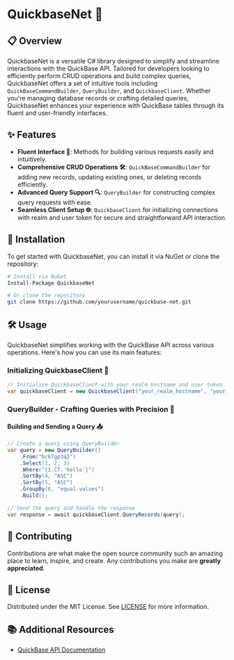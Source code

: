 # QuickbaseNet 🚀

## 📋 Overview

QuickbaseNet is a versatile C# library designed to simplify and streamline interactions with the QuickBase API. Tailored for developers looking to efficiently perform CRUD operations and build complex queries, QuickbaseNet offers a set of intuitive tools including `QuickBaseCommandBuilder`, `QueryBuilder`, and `QuickbaseClient`. Whether you're managing database records or crafting detailed queries, QuickbaseNet enhances your experience with QuickBase tables through its fluent and user-friendly interfaces.

## ✨ Features

- **Fluent Interface 🌊**: Methods for building various requests easily and intuitively.
- **Comprehensive CRUD Operations 🛠️**: `QuickBaseCommandBuilder` for adding new records, updating existing ones, or deleting records efficiently.
- **Advanced Query Support 🔍**: `QueryBuilder` for constructing complex query requests with ease.
- **Seamless Client Setup 🌐**: `QuickbaseClient` for initializing connections with realm and user token for secure and straightforward API interaction.

## 💾 Installation

To get started with QuickbaseNet, you can install it via NuGet or clone the repository:

```bash
# Install via NuGet
Install-Package QuickbaseNet

# Or clone the repository
git clone https://github.com/yourusername/quickbase-net.git
```

## 🛠️ Usage

QuickbaseNet simplifies working with the QuickBase API across various operations. Here's how you can use its main features:

### Initializing QuickbaseClient 🌟

```csharp
// Initialize QuickbaseClient with your realm hostname and user token
var quickbaseClient = new QuickbaseClient("your_realm_hostname", "your_user_token");
```

<!--
### Handling API Responses 📬

#### Sending a Query Request

```csharp
// Build a query using QueryBuilder
var query = new QueryBuilder()
    .From("bck7gp3q2")
    .Select(1, 2, 3)
    .Where("{1.CT.'hello'}")
    .Build();

// Send the query and handle the response
var (response, error, isSuccess) = await quickbaseClient.QueryRecords(query);

if (isSuccess)
{
    // Process the successful response
}
else
{
    // Handle the error
}
```

#### Inserting Records

```csharp
// Configure and build an insert request using QuickBaseCommandBuilder
var insertRequest = new QuickBaseCommandBuilder()
    .ForTable("your_table_id")
    // Add configuration for insert request...
    .BuildInsertOrUpdateRequest();

// Send the insert request and handle the response
var (response, error, isSuccess) = await quickbaseClient.InsertRecords(insertRequest);

if (isSuccess)
{
    // Handle successful insert response
}
else
{
    // Process the error
}
```

#### Updating Records

```csharp
// Configure and build an update request
var updateRequest = new QuickBaseCommandBuilder()
    .ForTable("your_table_id")
    // Add configuration for update request...
    .BuildInsertOrUpdateRequest();

// Send the update request and handle the response
var (response, error, isSuccess) = await quickbaseClient.UpdateRecords(updateRequest);

if (isSuccess)
{
    // Handle successful update response
}
else
{
    // Process the error
}
```

#### Deleting Records

```csharp
// Build a delete request using QuickBaseCommandBuilder
var deleteRequest = new QuickBaseCommandBuilder()
    .ForTable("your_table_id")
    .WithDeletionCriteria("{6.EX.'hello'}")
    .BuildDeleteRequest();

// Send the delete request and handle the response
var response = await quickbaseClient.DeleteRecords(deleteRequest);
```
##
-->
### QueryBuilder - Crafting Queries with Precision 🔎

#### Building and Sending a Query 📤

```csharp
// Create a query using QueryBuilder
var query = new QueryBuilder()
    .From("bck7gp3q2")
    .Select(1, 2, 3)
    .Where("{1.CT.'hello'}")
    .SortBy(4, "ASC")
    .SortBy(5, "ASC")
    .GroupBy(6, "equal-values")
    .Build();

// Send the query and handle the response
var response = await quickbaseClient.QueryRecords(query);
```

## 👐 Contributing

Contributions are what make the open source community such an amazing place to learn, inspire, and create. Any contributions you make are **greatly appreciated**.

## 📜 License

Distributed under the MIT License. See [LICENSE](https://github.com/ducksoop/quickbase-net/blob/master/LICENSE.txt) for more information.

## 📚 Additional Resources

- [QuickBase API Documentation](https://developer.quickbase.com)
